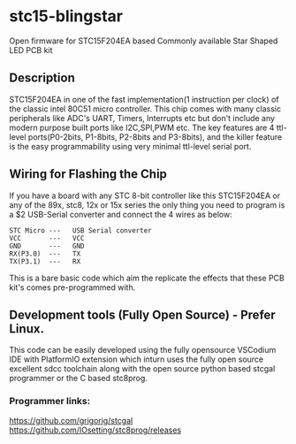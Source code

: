# stc15-blingstar
Open firmware for STC15F204EA based Commonly available Star Shaped LED PCB kit 

## Description
  STC15F204EA in one of the fast implementation(1 instruction per clock) of the classic intel 80C51 micro
  controller. This chip comes with many classic peripherals like ADC's UART, Timers, Interrupts etc but don't
  include any modern purpose built ports like I2C,SPI,PWM etc. The key 
  features are 4 ttl-level ports(P0-2bits, P1-8bits, P2-8bits and P3-8bits), and the killer feature is the easy programmability using very minimal ttl-level serial port.
  
 ## Wiring for Flashing the Chip
  If you have a board with any STC 8-bit controller like this STC15F204EA or any of the 89x, stc8, 12x or 15x
  series the only thing you need to program is a $2 USB-Serial converter and connect the 4
  wires as below:
  
    STC Micro ---   USB Serial converter
    VCC       ---   VCC
    GND       ---   GND
    RX(P3.0)  ---   TX
    TX(P3.1)  ---   RX
  
  This is a bare basic code which aim the replicate the effects that these PCB kit's comes 
  pre-programmed with.

## Development tools (Fully Open Source)  - Prefer Linux.
  This code can be easily developed using the fully opensource VSCodium IDE
  with PlatformIO extension which inturn uses the fully open source excellent sdcc toolchain along
  with the open source python based stcgal programmer or the C based stc8prog.
### Programmer links:
  https://github.com/grigorig/stcgal
  https://github.com/IOsetting/stc8prog/releases
